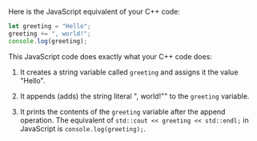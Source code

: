 Here is the JavaScript equivalent of your C++ code:

```javascript
let greeting = "Hello";
greeting += ", world!";
console.log(greeting);
```

This JavaScript code does exactly what your C++ code does:

1. It creates a string variable called `greeting` and assigns it the value "Hello".

2. It appends (adds) the string literal ", world!"" to the `greeting` variable.

3. It prints the contents of the `greeting` variable after the append operation. The equivalent of `std::cout << greeting << std::endl;` in JavaScript is `console.log(greeting);`.
